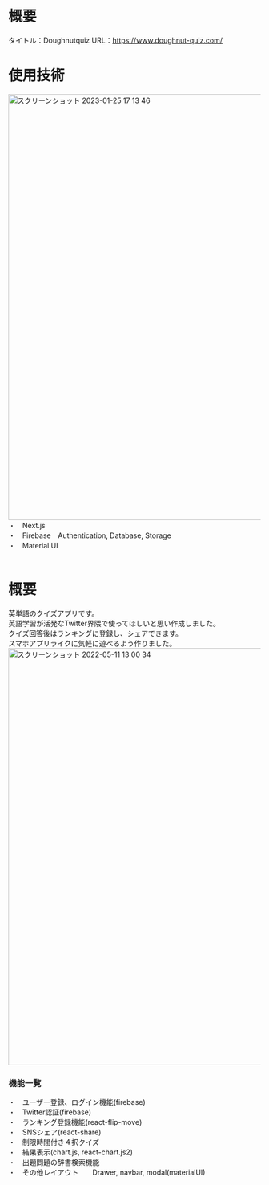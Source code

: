<h1>概要</h1>

タイトル：Doughnutquiz
URL：https://www.doughnut-quiz.com/  


<h1>使用技術</h1>
<img width="849" alt="スクリーンショット 2023-01-25 17 13 46" src="https://user-images.githubusercontent.com/100462205/214512041-b9a5513b-077b-4af9-a0d8-4e9c47c41859.png">
・　Next.js<br>
・　Firebase　Authentication, Database, Storage<br>
・　Material UI<br>

<br>
<h1>概要</h1>
英単語のクイズアプリです。<br>
英語学習が活発なTwitter界隈で使ってほしいと思い作成しました。<br>
クイズ回答後はランキングに登録し、シェアできます。<br>
スマホアプリライクに気軽に遊べるよう作りました。<br>

<img width="831" alt="スクリーンショット 2022-05-11 13 00 34" src="https://user-images.githubusercontent.com/100462205/167766597-10102377-7fc4-4ef1-b6f7-39f467cdd6ef.png">



<h3>機能一覧</h3>  
・　ユーザー登録、ログイン機能(firebase)<br>
・　Twitter認証(firebase)<br>
・　ランキング登録機能(react-flip-move)<br>
・　SNSシェア(react-share)<br>
・　制限時間付き４択クイズ<br>
・　結果表示(chart.js, react-chart.js2)<br>
・　出題問題の辞書検索機能<br>
・　その他レイアウト　　Drawer, navbar, modal(materialUI)<br>


